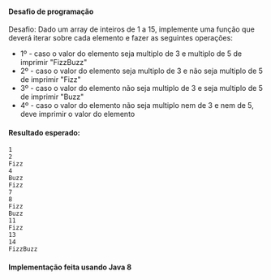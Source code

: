 #### Desafio de programação

Desafio: Dado um array de inteiros de 1 a 15, implemente uma função que deverá iterar sobre cada elemento e fazer as seguintes operações:
- 1º - caso o valor do elemento seja multiplo de 3 e multiplo de 5 de imprimir "FizzBuzz"
- 2º - caso o valor do elemento seja multiplo de 3 e não seja multiplo de 5 de imprimir "Fizz"
- 3º - caso o valor do elemento não seja multiplo de 3 e seja multiplo de 5 de imprimir "Buzz"
- 4º - caso o valor do elemento não seja multiplo nem de 3 e nem de 5, deve imprimir o valor do elemento

#### Resultado esperado: 
```
1
2 
Fizz
4 
Buzz 
Fizz 
7 
8 
Fizz 
Buzz 
11 
Fizz 
13 
14 
FizzBuzz
```

#### Implementação feita usando Java 8